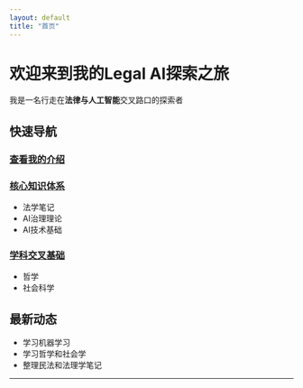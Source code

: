 ```yaml
---
layout: default
title: "首页"
---
```


# 欢迎来到我的Legal AI探索之旅

我是一名行走在**法律与人工智能**交叉路口的探索者

## 快速导航

### [查看我的介绍](/about/)
  
### [核心知识体系](/core-knowledge-system/)
- 法学笔记
- AI治理理论
- AI技术基础
  
### [学科交叉基础](/interdisciplinary-fundamentals/)
- 哲学
- 社会科学

## 最新动态
- 学习机器学习
- 学习哲学和社会学
- 整理民法和法理学笔记

---
